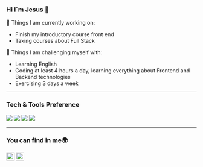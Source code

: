### Hi I´m Jesus 👋



🌱 Things I am currently working on:
- Finish my introductory course front end
- Taking courses about Full Stack

💪 Things I am challenging myself with:
- Learning English
- Coding at least 4 hours a day, learning everything about Frontend and Backend technologies 
- Exercising 3 days a week



---

### Tech & Tools Preference

<img src = "https://img.shields.io/badge/-HTML5-E34F26?style=flat&logo=html5&logoColor=white"> <img src = "https://img.shields.io/badge/-CSS3-1572B6?style=flat&logo=css3&logoColor=white">
<img src="https://img.shields.io/badge/-Bootstrap-563D7C?style=flat&logo=bootstrap&logoColor=white">
<img src="https://img.shields.io/badge/-JavaScript-eed718?style=flat&logo=javascript&logoColor=ffffff">



---
### You can find in me🌍
[<img align="left" alt="Souarvdey777 | LinkedIn" width="22px" src="https://cdn.jsdelivr.net/npm/simple-icons@v3/icons/linkedin.svg" />][linkedin]
[<img align="left" alt="Souarvdey777 | Instagram" width="22px" src="https://cdn.jsdelivr.net/npm/simple-icons@v3/icons/instagram.svg" />][instagram]


[instagram]: https://www.instagram.com/jesus.oyola92/
[linkedin]: https://www.linkedin.com/in/jesusoyolait/
